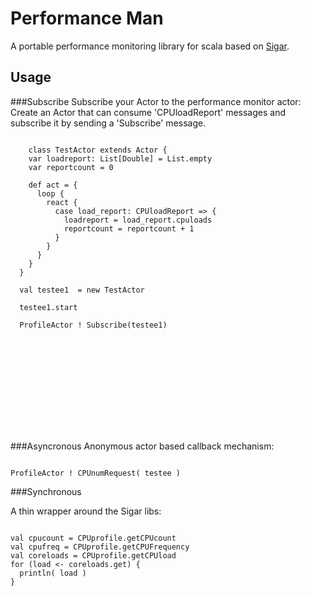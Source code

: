 ﻿Performance Man
===============

A portable performance monitoring library for scala based on [Sigar](http://www.hyperic.com/products/sigar).

Usage
------
###Subscribe
Subscribe your Actor to the performance monitor actor:
Create an Actor that can consume 'CPUloadReport' messages and subscribe it by sending a 'Subscribe' message.
 
<pre><code>
    class TestActor extends Actor {
    var loadreport: List[Double] = List.empty
    var reportcount = 0
    
    def act = {
      loop {
        react {
          case load_report: CPUloadReport => {
            loadreport = load_report.cpuloads
            reportcount = reportcount + 1
          }
        }
      }
    }
  }  
  
  val testee1  = new TestActor
  
  testee1.start
  
  ProfileActor ! Subscribe(testee1)
</code></pre>

<object src="https://gist.github.com/914709.js?file=PerformanceManSubscribe.scala"></object>

###Asyncronous
Anonymous actor based callback mechanism:
<pre><code>
ProfileActor ! CPUnumRequest( testee )
</code></pre>

###Synchronous

A thin wrapper around the Sigar libs:
<pre><code>
val cpucount = CPUprofile.getCPUcount
val cpufreq = CPUprofile.getCPUFrequency
val coreloads = CPUprofile.getCPUload
for (load <- coreloads.get) {
  println( load )
}
</code></pre>
 



